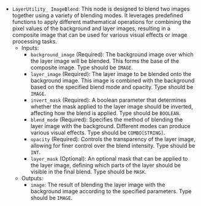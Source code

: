 - `LayerUtility_ ImageBlend`: This node is designed to blend two images together using a variety of blending modes. It leverages predefined functions to apply different mathematical operations for combining the pixel values of the background and layer images, resulting in a composite image that can be used for various visual effects or image processing tasks.
    - Inputs:
        - `background_image` (Required): The background image over which the layer image will be blended. This forms the base of the composite image. Type should be `IMAGE`.
        - `layer_image` (Required): The layer image to be blended onto the background image. This image is combined with the background based on the specified blend mode and opacity. Type should be `IMAGE`.
        - `invert_mask` (Required): A boolean parameter that determines whether the mask applied to the layer image should be inverted, affecting how the blend is applied. Type should be `BOOLEAN`.
        - `blend_mode` (Required): Specifies the method of blending the layer image with the background. Different modes can produce various visual effects. Type should be `COMBO[STRING]`.
        - `opacity` (Required): Controls the transparency of the layer image, allowing for finer control over the blend intensity. Type should be `INT`.
        - `layer_mask` (Optional): An optional mask that can be applied to the layer image, defining which parts of the layer should be visible in the final blend. Type should be `MASK`.
    - Outputs:
        - `image`: The result of blending the layer image with the background image according to the specified parameters. Type should be `IMAGE`.
